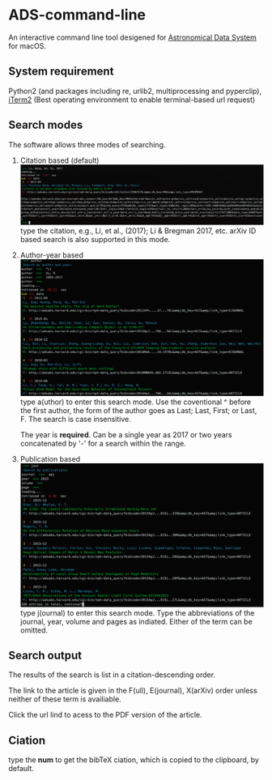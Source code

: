 # ADS-command-line
An interactive command line tool desigened for [Astronomical Data System](http://www.adsabs.harvard.edu) for macOS.

## System requirement
Python2 (and packages including re, urlib2, multiprocessing and pyperclip), [iTerm2](http://www.iterm2.com) (Best operating environment to enable terminal-based url request)

## Search modes
The software allows three modes of searching.
1. Citation based (default)
![img](https://github.com/LiYunyang/ADS-command-line/blob/master/cmod.png)
   type the citation, e.g., Li, et al., (2017); Li & Bregman 2017, etc.
   arXiv ID based search is also supported in this mode.
2. Author-year based
    ![img](https://github.com/LiYunyang/ADS-command-line/blob/master/amod.png)
   type a(uthor) to enter this search mode. 
   Use the coventional ^ before the first author, the form of the author goes as Last; Last, First; or Last, F. The search is case insensitive.
   
   The year is **required**. Can be a single year as 2017 or two years concatenated by '-' for a search within the range.
3. Publication based
![img](https://github.com/LiYunyang/ADS-command-line/blob/master/jmode.png)
   type j(ournal) to enter this search mode.
   Type the abbreviations of the journal, year, volume and pages as indiated. Either of the term can be omitted.
   
## Search output
The results of the search is list in a citation-descending order. 

The link to the article is given in the F(ull), E(journal), X(arXiv) order unless neither of these term is availiable.

Click the url lind to acess to the PDF version of the article.

## Ciation
type the **num** to get the bibTeX ciation, which is copied to the clipboard, by default.

